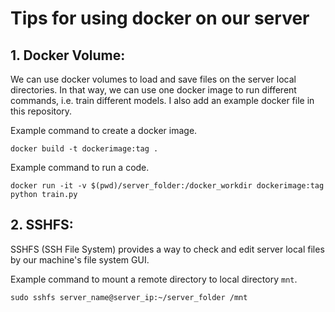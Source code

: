 # Tips for using docker on our server

## 1. Docker Volume:

We can use docker volumes to load and save files on the server local directories. In that way, we can use one docker image to run different commands, i.e. train different models. I also add an example docker file in this repository.

Example command to create a docker image.

`docker build -t dockerimage:tag .`

Example command to run a code.

`docker run -it -v $(pwd)/server_folder:/docker_workdir dockerimage:tag python train.py`

## 2. SSHFS:

SSHFS (SSH File System) provides a way to check and edit server local files by our machine's file system GUI.

Example command to mount a remote directory to local directory `mnt`.

`sudo sshfs server_name@server_ip:~/server_folder /mnt`
